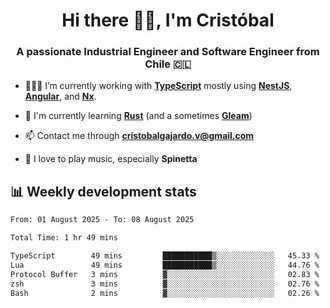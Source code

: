 <h1 align="center">Hi there ✌🏻, I'm Cristóbal</h1>
<h3 align="center">A passionate Industrial Engineer and Software Engineer from Chile 🇨🇱</h3>

- 🧑🏻‍💻 I’m currently working with **[TypeScript](https://www.typescriptlang.org)** mostly using **[NestJS](https://nestjs.com)**, **[Angular](https://angular.io)**, and **[Nx](https://nx.dev)**.

- 🌱 I'm currently learning **[Rust](https://www.rust-lang.org)** (and a sometimes **[Gleam](https://gleam.run/)**)

- 📫 Contact me through **cristobalgajardo.v@gmail.com**

- 🎸 I love to play music, especially **Spinetta**

## 📊 Weekly development stats

<!--START_SECTION:waka-->

```txt
From: 01 August 2025 - To: 08 August 2025

Total Time: 1 hr 49 mins

TypeScript        49 mins         ███████████▒░░░░░░░░░░░░░   45.33 %
Lua               49 mins         ███████████▒░░░░░░░░░░░░░   44.76 %
Protocol Buffer   3 mins          ▓░░░░░░░░░░░░░░░░░░░░░░░░   02.83 %
zsh               3 mins          ▓░░░░░░░░░░░░░░░░░░░░░░░░   02.76 %
Bash              2 mins          ▓░░░░░░░░░░░░░░░░░░░░░░░░   02.26 %
```

<!--END_SECTION:waka-->
